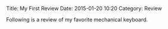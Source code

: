 Title: My First Review
Date: 2015-01-20 10:20
Category: Review

Following is a review of my favorite mechanical keyboard.
